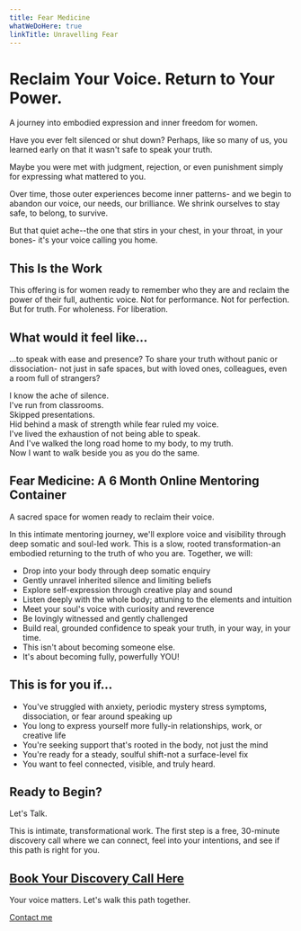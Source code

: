 ```yaml
---
title: Fear Medicine
whatWeDoHere: true
linkTitle: Unravelling Fear
---
```


# Reclaim Your Voice. Return to Your Power.

A journey into embodied expression and inner freedom for women.

Have you ever felt silenced or shut down?
Perhaps, like so many of us, you learned early on that it wasn't safe to speak your truth.

Maybe you were met with judgment, rejection, or even punishment simply for expressing what mattered to you.

Over time, those outer experiences become inner patterns-
and we begin to abandon our voice, our needs, our brilliance.
We shrink ourselves to stay safe, to belong, to survive.

But that quiet ache--the one that stirs in your chest, in your throat, in your bones-
it's your voice calling you home.

## This Is the Work

This offering is for women ready to remember who they are
and reclaim the power of their full, authentic voice.
Not for performance. Not for perfection.
But for truth. For wholeness. For liberation.

## What would it feel like…

…to speak with ease and presence?
To share your truth without panic or dissociation-
not just in safe spaces, but with loved ones, colleagues, even a room full of strangers?

I know the ache of silence.  
I've run from classrooms.  
Skipped presentations.  
Hid behind a mask of strength while fear ruled my voice.  
I've lived the exhaustion of not being able to speak.  
And I've walked the long road home to my body, to my truth.  
Now I want to walk beside you as you do the same.  

## Fear Medicine: A 6 Month Online Mentoring Container

A sacred space for women ready to reclaim their voice.

In this intimate mentoring journey, we'll explore voice and visibility through deep somatic and soul-led work. This is a slow, rooted transformation-an embodied returning to the truth of who you are.
Together, we will:

- Drop into your body through deep somatic enquiry
- Gently unravel inherited silence and limiting beliefs
- Explore self-expression through creative play and sound
- Listen deeply with the whole body; attuning to the elements and intuition
- Meet your soul's voice with curiosity and reverence
- Be lovingly witnessed and gently challenged
- Build real, grounded confidence to speak your truth, in your way, in your time.
- This isn't about becoming someone else.
- It's about becoming fully, powerfully YOU!

## This is for you if…

- You've struggled with anxiety, periodic mystery stress symptoms, dissociation, or fear around speaking up
- You long to express yourself more fully-in relationships, work, or creative life
- You're seeking support that's rooted in the body, not just the mind
- You're ready for a steady, soulful shift-not a surface-level fix
- You want to feel connected, visible, and truly heard.

## Ready to Begin?

Let's Talk.

This is intimate, transformational work.
The first step is a free, 30-minute discovery call where we can connect, feel into your intentions, and see if this path is right for you.

## [Book Your Discovery Call Here](/contact/)

Your voice matters.
Let's walk this path together.

[Contact me](/contact/)

